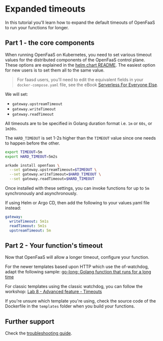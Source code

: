 # Expanded timeouts

In this tutorial you'll learn how to expand the default timeouts of OpenFaaS to run your functions for longer.

## Part 1 - the core components

When running OpenFaaS on Kubernetes, you need to set various timeout values for the distributed components of the OpenFaaS control plane. These options are explained in the [helm chart README](https://github.com/openfaas/faas-netes/tree/master/chart/openfaas). The easiest option for new users is to set them all to the same value.

 > For faasd users, you'll need to edit the equivalent fields in your `docker-compose.yaml` file, see the eBook [Serverless For Everyone Else](https://store.openfaas.com/l/serverless-for-everyone-else).

We will set:

* `gateway.upstreamTimeout`
* `gateway.writeTimeout`
* `gateway.readTimeout`

All timeouts are to be specified in Golang duration format i.e. `1m` or `60s`, or `1m30s`.

The `HARD_TIMEOUT` is set 1-2s higher than the `TIMEOUT` value since one needs to happen before the other.

```bash
export TIMEOUT=5m
export HARD_TIMEOUT=5m2s

arkade install openfaas \
  --set gateway.upstreamTimeout=$TIMEOUT \
  --set gateway.writeTimeout=$HARD_TIMEOUT \
  --set gateway.readTimeout=$HARD_TIMEOUT
```

Once installed with these settings, you can invoke functions for up to `5m` synchronously and asynchronously.

If using Helm or Argo CD, then add the following to your values.yaml file instead:

```yaml
gateway:
  writeTimeout: 5m1s
  readTimeout: 5m1s
  upstreamTimeout: 5m
```

## Part 2 - Your function's timeout

Now that OpenFaaS will allow a longer timeout, configure your function.

For the newer templates based upon HTTP which use the of-watchdog, adapt the following sample: [go-long: Golang function that runs for a long time](https://github.com/alexellis/go-long)

For classic templates using the classic watchdog, you can follow the workshop: [Lab 8 - Advanced feature - Timeouts](https://github.com/openfaas/workshop/blob/master/lab8.md)

If you're unsure which template you're using, check the source code of the Dockerfile in the `templates` folder when you build your functions.

## Further support

Check the [troubleshooting guide](https://docs.openfaas.com/deployment/troubleshooting/).
